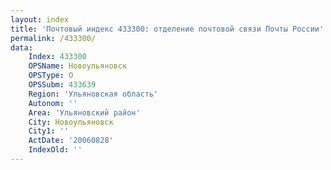 ```yaml
---
layout: index
title: 'Почтовый индекс 433300: отделение почтовой связи Почты России'
permalink: /433300/
data:
    Index: 433300
    OPSName: Новоульяновск
    OPSType: О
    OPSSubm: 433639
    Region: 'Ульяновская область'
    Autonom: ''
    Area: 'Ульяновский район'
    City: Новоульяновск
    City1: ''
    ActDate: '20060828'
    IndexOld: ''
---
```

